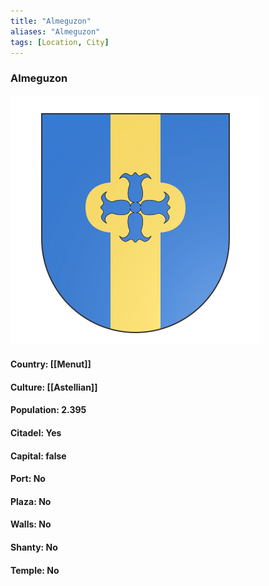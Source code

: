 ```yaml
---
title: "Almeguzon"
aliases: "Almeguzon"
tags: [Location, City]
---
```

### Almeguzon
![](attachment/5423e7270def96cb027d8ceec62815a8.svg)

#### Country: [[Menut]]

#### Culture: [[Astellian]]

#### Population: 2.395

#### Citadel: Yes

#### Capital: false

#### Port: No

#### Plaza: No

#### Walls: No

#### Shanty: No

#### Temple: No


